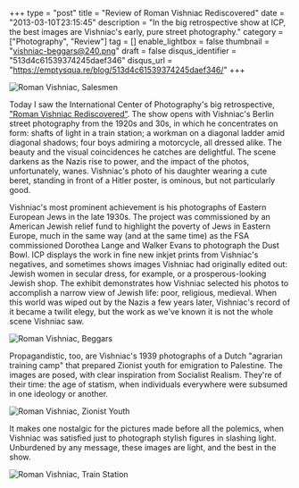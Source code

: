 +++
type = "post"
title = "Review of Roman Vishniac Rediscovered"
date = "2013-03-10T23:15:45"
description = "In the big retrospective show at ICP, the best images are Vishniac's early, pure street photography."
category = ["Photography", "Review"]
tag = []
enable_lightbox = false
thumbnail = "vishniac-beggars@240.png"
draft = false
disqus_identifier = "513d4c61539374245daef346"
disqus_url = "https://emptysqua.re/blog/513d4c61539374245daef346/"
+++

<p><img style="display:block; margin-left:auto; margin-right:auto;" src="vishniac-salesmen.png" alt="Roman Vishniac, Salesmen" title="vishniac-salesmen.png" border="0"   /></p>
<p>Today I saw the International Center of Photography's big retrospective, <a href="http://vishniac.icp.org/exhibition/">"Roman Vishniac Rediscovered"</a>. The show opens with Vishniac's Berlin street photography from the 1920s and 30s, in which he concentrates on form: shafts of light in a train station; a workman on a diagonal ladder amid diagonal shadows; four boys admiring a motorcycle, all dressed alike. The beauty and the visual coincidences he catches are delightful. The scene darkens as the Nazis rise to power, and the impact of the photos, unfortunately, wanes. Vishniac's photo of his daughter wearing a cute beret, standing in front of a Hitler poster, is ominous, but not particularly good.</p>
<p>Vishniac's most prominent achievement is his photographs of Eastern European Jews in the late 1930s. The project was commissioned by an American Jewish relief fund to highlight the poverty of Jews in Eastern Europe, much in the same way (and at the same time) as the FSA commissioned Dorothea Lange and Walker Evans to photograph the Dust Bowl. ICP displays the work in fine new inkjet prints from Vishniac's negatives, and sometimes shows images Vishniac had originally edited out: Jewish women in secular dress, for example, or a prosperous-looking Jewish shop. The exhibit demonstrates how Vishniac selected his photos to accomplish a narrow view of Jewish life: poor, religious, medieval. When this world was wiped out by the Nazis a few years later, Vishniac's record of it became a twilit elegy, but the work as we've known it is not the whole scene Vishniac saw.</p>
<p><img style="display:block; margin-left:auto; margin-right:auto;" src="vishniac-beggars.png" alt="Roman Vishniac, Beggars" title="vishniac-beggars.png" border="0"   /></p>
<p>Propagandistic, too, are Vishniac's 1939 photographs of a Dutch "agrarian training camp" that prepared Zionist youth for emigration to Palestine. The images are posed, with clear inspiration from Socialist Realism. They're of their time: the age of statism, when individuals everywhere were subsumed in one ideology or another.</p>
<p><img style="display:block; margin-left:auto; margin-right:auto;" src="vishniac-zionist-youth.png" alt="Roman Vishniac, Zionist Youth" title="vishniac-zionist-youth.png" border="0"   /></p>
<p>It makes one nostalgic for the pictures made before all the polemics, when Vishniac was satisfied just to photograph stylish figures in slashing light. Unburdened by any message, these images are light, and the best in the show.</p>
<p><img style="display:block; margin-left:auto; margin-right:auto;" src="vishniac-train-station.png" alt="Roman Vishniac, Train Station" title="vishniac-train-station.png" border="0"   /></p>
